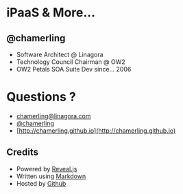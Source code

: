 # iPaaS & More...



## @chamerling

* Software Architect @ Linagora
* Technology Council Chairman @ OW2
* OW2 Petals SOA Suite Dev since... 2006



# Questions ?



* [chamerling@linagora.com](mailto:&#x63;&#x68;&#x61;&#x6D;&#x65;&#x72;&#x6C;&#x69;&#x6E;&#x67;&#x40;&#x6C;&#x69;&#x6E;&#x61;&#x67;&#x6F;&#x72;&#x61;&#x2E;&#x63;&#x6F;&#x6D;)
* [@chamerling](http://twitter.com/chamerling "@chamerling")
* [http://chamerling.github.io](http://chamerling.github.io)



## Credits

* Powered by [Reveal.js](http://lab.hakim.se/reveal-js)
* Written using [Markdown](http://daringfireball.net/projects/markdown/)
* Hosted by [Github](https://github.com)